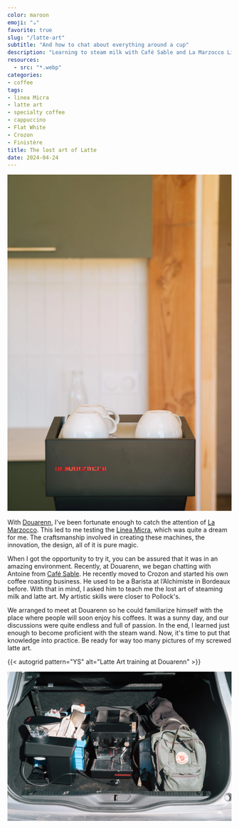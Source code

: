 ```yaml
---
color: maroon
emoji: "☕"
favorite: true
slug: "/latte-art"
subtitle: "And how to chat about everything around a cup"
description: "Learning to steam milk with Café Sable and La Marzocco Linea Micra"
resources:
  - src: "*.webp"
categories:
- coffee
tags:
- linea Micra
- latte art
- specialty coffee
- cappuccino
- Flat White
- Crozon
- Finistère
title: The lost art of Latte
date: 2024-04-24
---
```


![Linea Micra and cups](top.webp)

With [Douarenn](https://en.douarenn.fr), I’ve been fortunate enough to catch the attention of [La Marzocco](https://lamarzocco.com/fr/en/). This led to me testing the [Linea Micra](https://lamarzocco.com/fr/en/home-products/espresso-machines/linea-micra/), which was quite a dream for me. The craftsmanship involved in creating these machines, the innovation, the design, all of it is pure magic. 

When I got the opportunity to try it, you can be assured that it was in an amazing environment. Recently, at Douarenn, we began chatting with Antoine from [Café Sable](https://www.sable.cafe/). He recently moved to Crozon and started his own coffee roasting business. He used to be a Barista at l’Alchimiste in Bordeaux before. With that in mind, I asked him to teach me the lost art of steaming milk and latte art. My artistic skills were closer to Pollock's. 

We arranged to meet at Douarenn so he could familiarize himself with the place where people will soon enjoy his coffees. It was a sunny day, and our discussions were quite endless and full of passion. In the end, I learned just enough to become proficient with the steam wand. Now, it's time to put that knowledge into practice. Be ready for way too many pictures of my screwed latte art.

{{< autogrid pattern="YS" alt="Latte Art training at Douarenn" >}}

![Bye bye Linea Micra](bottom.webp)


